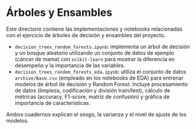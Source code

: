 # Árboles y Ensambles

Este directorio contiene las implementaciones y notebooks relacionadas con el ejercicio de árboles de decisión y ensambles del proyecto.

- `decision_trees_random_forests.ipynb`: implementa un árbol de decisión y un bosque aleatorio utilizando un conjunto de datos de ejemplo (cáncer de mama) con `scikit-learn` para mostrar la diferencia en desempeño y la importancia de las variables.
- `decision_trees_random_forests_eda.ipynb`: utiliza el conjunto de datos `archive/Base.csv` (empleado en los notebooks de EDA) para entrenar modelos de árbol de decisión y Random Forest. Incluye procesamiento de datos (limpieza, codificación y división train/test), cálculo de métricas (accuracy, F1-score, matriz de confusión) y gráfica de importancia de características.

Ambos cuadernos explican el sesgo, la varianza y el nivel de ajuste de los modelos.

